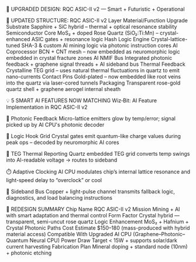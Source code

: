 🔄 UPGRADED DESIGN: RQC ASIC-II v2 — Smart + Futuristic + Operational




🔁 UPDATED STRUCTURE: RQC ASIC-II v2
Layer	Material/Function Upgrade
Substrate	Sapphire + SiC hybrid – thermal + optical resonance stability
Semiconductor Core	MoS₂ + doped Rose Quartz (SiO₂:Ti:Mn) – crystal-enhanced ASIC gates + resonance logic
Hash Logic Engine	Crystal-lattice-tuned SHA-3 & custom AI mining logic via photonic instruction cores
AI Coprocessor	BCN + CNT mesh – now embedded as neuromorphic logic embedded in crystal fracture zones
AI NMIF Bus	Integrated photonic feedback + graphene signal threads + AI sideband bus
Thermal Feedback	Crystalline TEG grid – uses natural thermal fluctuations in quartz to emit nano-currents
Contact Pins	Gold-plated – now embedded like root veins into the quartz via laser-cored tunnels
Packaging	Transparent rose-gold quartz shell + graphene aerogel internal sheath


💡 5 SMART AI FEATURES NOW MATCHING Wiz‑Bit:
AI Feature	Implementation in RQC ASIC-II v2

🔁 Photonic Feedback	Micro-lattice emitters glow by temp/error; signal picked up by AI CPU's photonic decoder


🧠 Logic Hook Grid	Crystal gates emit quantum-like charge values during peak ops – decoded by neuromorphic AI cores


🔋 TEG Thermal Reporting	Quartz embedded TEG grid converts temp swings into AI-readable voltage → routes to sideband


⏱️ Adaptive Clocking	AI CPU modulates chip’s internal lattice resonance and light-speed delay to “overclock” or cool


📡 Sideband Bus	Copper + light-pulse channel transmits fallback logic, diagnostics, and load balancing instructions


🔧 REDESIGN SUMMARY
Chip Name	RQC ASIC-II v2
Mission	Mining + AI with smart adaptation and thermal control
Form Factor	Crystal hybrid — transparent, semi-uncut rose quartz
Logic Enhancement	MoS₂ + Hafnium + Crystal Photonic Paths
Cost Estimate	$150–180 (mass-produced with hybrid material access)
Compatible With	Upgraded AI CPU (Graphene–Photonic–Quantum Neural CPU)
Power Draw Target	< 15W + supports solar/dark current harvesting
Fabrication Plan	Mineral doping + standard node (10nm) + photonic etching
